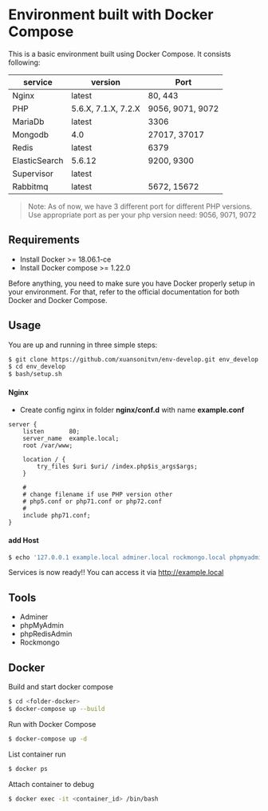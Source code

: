 # Environment built with Docker Compose

This is a basic environment built using Docker Compose. It consists following:

| service | version | Port |
|---------|---------|-----|
| Nginx | latest | 80, 443 |
| PHP | 5.6.X, 7.1.X, 7.2.X | 9056, 9071, 9072 |
| MariaDb | latest | 3306 |
| Mongodb | 4.0 | 27017, 37017 |
| Redis | latest | 6379 |
| ElasticSearch | 5.6.12 | 9200, 9300 |
| Supervisor | latest | |
| Rabbitmq | latest | 5672, 15672 |

> Note: As of now, we have 3 different port for different PHP versions. Use appropriate port as per your php version need: 9056, 9071, 9072

## Requirements
- Install Docker >= 18.06.1-ce
- Install Docker compose >= 1.22.0

Before anything, you need to make sure you have Docker properly setup in your environment. For that, refer to the official documentation for both Docker and Docker Compose.

## Usage
You are up and running in three simple steps:
```sh
$ git clone https://github.com/xuansonitvn/env-develop.git env_develop
$ cd env_develop
$ bash/setup.sh
```

#### Nginx
- Create config nginx in folder **nginx/conf.d** with name **example.conf**

```nginx
server {
    listen       80;
    server_name  example.local;
    root /var/www;
    
    location / {
        try_files $uri $uri/ /index.php$is_args$args;
    }

    #
    # change filename if use PHP version other 
    # php5.conf or php71.conf or php72.conf
    #
    include php71.conf;
}
```

#### add Host

```sh 
$ echo '127.0.0.1 example.local adminer.local rockmongo.local phpmyadmin.local phpredisadmin.local' >> /etc/hosts
```

Services is now ready!! You can access it via http://example.local

## Tools
- Adminer
- phpMyAdmin
- phpRedisAdmin
- Rockmongo

## Docker
Build and start docker compose

```sh
$ cd <folder-docker>
$ docker-compose up --build
```

Run with Docker Compose

```sh
$ docker-compose up -d
```

List container run
```sh
$ docker ps
```

Attach container to debug

```sh
$ docker exec -it <container_id> /bin/bash 
```

